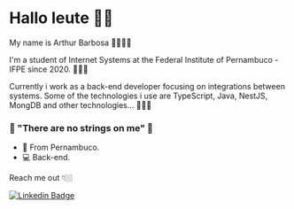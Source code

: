 # Hallo leute 👋🏻

My name is Arthur Barbosa 👨🏻🇧🇷

I'm a student of Internet Systems at the Federal Institute of Pernambuco - IFPE since 2020. 👨🏻‍🎓

Currently i work as a back-end developer focusing on integrations between systems. Some of the technologies i use are TypeScript, Java, NestJS, MongDB and other technologies... 👨🏻‍💻

### 🤖 "There are no strings on me" 🧠

- 📍 From Pernambuco.
- 💻 Back-end. 

Reach me out 👇🏼

 [![Linkedin Badge](https://img.shields.io/badge/-LinkedIn-blue?style=flat-square&logo=Linkedin&logoColor=white&link=https://www.linkedin.com/in/isadora-rodrigues-stangarlin-48402b141/)](https://www.linkedin.com/in/arthur-barbosa-164203174/) 
